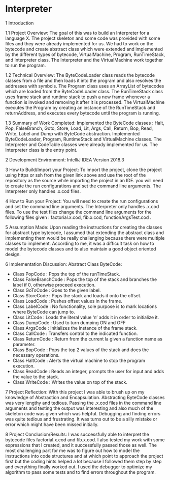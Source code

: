 # Interpreter

1	Introduction

1.1	Project Overview:
The goal of this was to build an Interpreter for a language X. The project skeleton and some code was provided with some files and they were already implemented for us. We had to work on the bytecode and create abstract class which were extended and implemented by the different types of bytecode, VirtualMachine, Program, RunTimeStack, and Interpreter class. The Interpreter and the VirtualMachine work together to run the program. 

1.2	Technical Overview:
The ByteCodeLoader class reads the bytecode classes from a file and then loads it into the program and also resolves the addresses with symbols. The Program class uses an ArrayList of bytecodes which are loaded from the ByteCodeLoader class. The RunTimeStack class uses frame stack and runtime stack to push a new frame whenever a function is invoked and removing it after it is processed. The VirtualMachine executes the Program by creating an instance of the RunTimeStack and returnAddress, and executes every bytecode until the program is running. 

1.3	Summary of Work Completed:
Implemented the ByteCode classes : Halt, Pop, FalseBranch, Goto, Store, Load, Lit, Args, Call, Return, Bop, Read, Write, Label and Dump with ByteCode abstraction. Implemented ByteCodeLoader, Program, RuntimeStack and VirtualMachine classes. The Interpreter and CodeTable classes were already implemented for us. The Interpreter class is the entry point.

2	Development Environment:
IntelliJ IDEA Version 2018.3

3	How to Build/Import your Project:
To import the project, clone the project using https or ssh from the given link above and use the root of the repository as the source while importing the project in an IDE. 
you will need to create the run configurations and set the command line arguments. The Interpreter only handles .x.cod files. 

4	How to Run your Project:
You will need to create the run configurations and set the command line arguments. The Interpreter only handles .x.cod files. To use the test files change the command line arguments for the following files given : factorial.x.cod, fib.x.cod, functionArgsTest.cod . 

5	Assumption Made:
Upon reading the instructions for creating the classes for abstract type bytecode, I assumed that extending the abstract class and implementing them would be really challenging because there were multiple classes to implement. According to me, it was a difficult task on how to model the bytecode classes and to also maintain a good object oriented design.

6	Implementation Discussion:
Abstract Class ByteCode:
- Class PopCode : Pops the top of the runTimeStack.
- Class FalseBranchCode : Pops the top of the stack and branches the label if 0, otherwise proceed execution.
- Class GoToCode : Goes to the given label.
- Class StoreCode : Pops the stack and loads it onto the offset.
- Class LoadCode : Pushes offset values in the frame.
- Class LabelCode : No functionality, sole purpose is to mark locations where ByteCode can jump to.
- Class LitCode : Loads the literal value ‘n’ adds it in order to initialize it.
- Class DumpCode : Used to turn dumping ON and OFF
- Class ArgsCode : Initializes the instance of the frame stack.
- Class CallCode : Transfers control to the indicated function.
- Class ReturnCode : Return from the current la given a function name as parameter.
- Class BopCode : Pops the top 2 values of the stack and does the necessary operations.
- Class HaltCode : Alerts the virtual machine to stop the program execution.
- Class ReadCode : Reads an integer, prompts the user for input and adds the value to the stack.
- Class WriteCode : Writes the value on top of the stack.

7	Project Reflection:
With this project I was able to brush up on my knowledge of Abstraction and Encapsulation. Abstracting ByteCode classes was very lengthy and tedious. Passing the .x.cod files in the command line arguments and testing the output was interesting and also much of the skeleton code was given which was helpful. Debugging and finding errors was quite tedious and frustrating. It was turns out to be a silly mistake or error which might have been missed initially.

8	Project Conclusion/Results:
I was successfully able to interpret the bytecode files factorial.x.cod and fib.x.cod. I also tested my work with some expressions that I created, and it successfully passed those as well. The most challenging part for me was to figure out how to model the instructions into code structures and at which point to approach the project first but the coding hints helped a lot because I followed them step by step and everything finally worked out. I used the debugger to optimize my algorithm to pass some tests and to find errors throughout the program.
